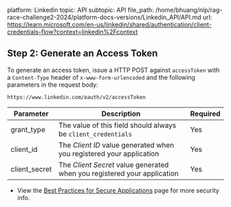 platform: Linkedin
topic: API
subtopic: API
file_path: /home/bhuang/nlp/rag-race-challenge2-2024/platform-docs-versions/Linkedin_API/API.md
url: https://learn.microsoft.com/en-us/linkedin/shared/authentication/client-credentials-flow?context=linkedin%2Fcontext

## Step 2: Generate an Access Token

To generate an access token, issue a HTTP POST against `accessToken` with a `Content-Type` header of `x-www-form-urlencoded` and the following parameters in the request body:

    https://www.linkedin.com/oauth/v2/accessToken
    

| Parameter | Description | Required |
| --- | --- | --- |
| grant\_type | The value of this field should always be `client_credentials` | Yes |
| client\_id | The _Client ID_ value generated when you registered your application | Yes |
| client\_secret | The _Client Secret_ value generated when you registered your application | Yes |

* View the [Best Practices for Secure Applications](https://learn.microsoft.com/en-us/linkedin/shared/api-guide/best-practices/secure-applications?context=linkedin/context) page for more security info.